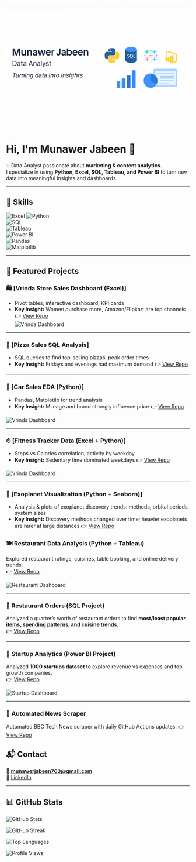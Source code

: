 <p align="center">
  <img src="banner.png" alt="Munawer Jabeen | Data Analyst" width="850"/>
</p>



# Hi, I'm Munawer Jabeen 👋  

💡 Data Analyst passionate about **marketing & content analytics**.  
I specialize in using **Python, Excel, SQL, Tableau, and Power BI** to turn raw data into meaningful insights and dashboards.  

---

## 🧰 Skills  

![Excel](https://img.shields.io/badge/Excel-217346?logo=microsoft-excel&logoColor)
![Python](https://img.shields.io/badge/Python-3776AB?logo=python&logoColor=white)  
![SQL](https://img.shields.io/badge/SQL-025E8C?logo=postgresql&logoColor=white)  
![Tableau](https://img.shields.io/badge/Tableau-E97627?logo=tableau&logoColor=white)  
![Power BI](https://img.shields.io/badge/Power%20BI-F2C811?logo=power-bi&logoColor=black)  
![Pandas](https://img.shields.io/badge/Pandas-150458?logo=pandas&logoColor=white)  
![Matplotlib](https://img.shields.io/badge/Matplotlib-11557C?logo=plotly&logoColor=white)   

---

## 🔭 Featured Projects  


### 🛍 [Vrinda Store Sales Dashboard (Excel)]  
   - Pivot tables, interactive dashboard, KPI cards  
   - **Key Insight:** Women purchase more, Amazon/Flipkart are top channels
 👉 [View Repo](https://github.com/Mjabeen164/Vrinda-Store-Sales-Dashboard)  
![Vrinda Dashboard](Dashboard.png)

---

### 🍕 [Pizza Sales SQL Analysis]
   - SQL queries to find top-selling pizzas, peak order times  
   - **Key Insight:** Fridays and evenings had maximum demand
👉 [View Repo](https://github.com/Mjabeen164/Pizza-Sales-Project-SQL-)  

---

### 🚗 [Car Sales EDA (Python)] 
   - Pandas, Matplotlib for trend analysis  
   - **Key Insight:** Mileage and brand strongly influence price
👉 [View Repo](https://github.com/Mjabeen164/Vrinda-Store-Sales-Dashboard)  

![Vrinda Dashboard](Dashboard.png)  

---

### ⏱ [Fitness Tracker Data (Excel + Python)] 
   - Steps vs Calories correlation, activity by weekday  
   - **Key Insight:** Sedentary time dominated weekdays
👉 [View Repo](https://github.com/Mjabeen164/Vrinda-Store-Sales-Dashboard)  

![Vrinda Dashboard](Dashboard.png) 

---

### 🔭 [Exoplanet Visualization (Python + Seaborn)]  
   - Analysis & plots of exoplanet discovery trends: methods, orbital periods, system sizes  
   - **Key Insight:** Discovery methods changed over time; heavier exoplanets are rarer at large distances
👉 [View Repo](https://github.com/Mjabeen164/Exoplanet-Visualization-Python)
  

### 🍽️ Restaurant Data Analysis (Python + Tableau)  
Explored restaurant ratings, cuisines, table booking, and online delivery trends.  
👉 [View Repo](https://github.com/Mjabeen164/Restaurant-Data-Analysis-Marketing)  

![Restaurant Dashboard](tableau_dashboard1.png)  

---

### 🍴 Restaurant Orders (SQL Project)  
Analyzed a quarter’s worth of restaurant orders to find **most/least popular items, spending patterns, and cuisine trends**.  
👉 [View Repo](https://github.com/Mjabeen164/Restaurant-Orders-SQL-Analysis)  


---

### 🚀 Startup Analytics (Power BI Project)  
Analyzed **1000 startups dataset** to explore revenue vs expenses and top growth companies.  
👉 [View Repo](https://github.com/Mjabeen164/Startup-Analysis-Power-BI-Project-)  

![Startup Dashboard](Screenshot%20Dashboard.png)  

---
### 🚀 Automated News Scraper 
  Automated BBC Tech News scraper with daily GitHub Actions updates.
👉 [View Repo](https://github.com/Mjabeen164/Automated-BBC-Tech-News)  




## 📬 Contact  
📧 **munawerjabeen703@gmail.com**  
🔗 [LinkedIn](https://www.linkedin.com/in/munawer-jabeen-900811380/)

---

## 📊 GitHub Stats  

![GitHub Stats](https://github-readme-stats.vercel.app/api?username=Mjabeen164&show_icons=true&theme=corporate)  

![GitHub Streak](https://github-readme-streak-stats.herokuapp.com/?user=Mjabeen164&theme=corporate)  

![Top Languages](https://github-readme-stats.vercel.app/api/top-langs/?username=Mjabeen164&layout=compact&theme=corporate)  

![Profile Views](https://komarev.com/ghpvc/?username=Mjabeen164&label=Profile%20Views&color=0e75b6&style=flat)
